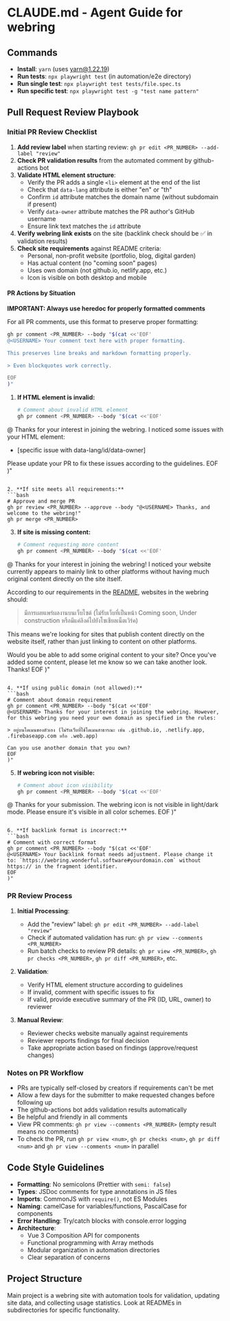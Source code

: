 # CLAUDE.md - Agent Guide for webring

## Commands
- **Install**: `yarn` (uses yarn@1.22.19)
- **Run tests**: `npx playwright test` (in automation/e2e directory)
- **Run single test**: `npx playwright test tests/file.spec.ts`
- **Run specific test**: `npx playwright test -g "test name pattern"`

## Pull Request Review Playbook

### Initial PR Review Checklist
1. **Add review label** when starting review: `gh pr edit <PR_NUMBER> --add-label "review"`
2. **Check PR validation results** from the automated comment by github-actions bot
3. **Validate HTML element structure**:
   - Verify the PR adds a single `<li>` element at the end of the list
   - Check that `data-lang` attribute is either "en" or "th"
   - Confirm `id` attribute matches the domain name (without subdomain if present)
   - Verify `data-owner` attribute matches the PR author's GitHub username
   - Ensure link text matches the `id` attribute
4. **Verify webring link exists** on the site (backlink check should be ✅ in validation results)
5. **Check site requirements** against README criteria:
   - Personal, non-profit website (portfolio, blog, digital garden)
   - Has actual content (no "coming soon" pages)
   - Uses own domain (not github.io, netlify.app, etc.)
   - Icon is visible on both desktop and mobile

#### PR Actions by Situation

**IMPORTANT: Always use heredoc for properly formatted comments**

For all PR comments, use this format to preserve proper formatting:
```bash
gh pr comment <PR_NUMBER> --body "$(cat <<'EOF'
@<USERNAME> Your comment text here with proper formatting.

This preserves line breaks and markdown formatting properly.

> Even blockquotes work correctly.

EOF
)"
```

1. **If HTML element is invalid:**
   ```bash
   # Comment about invalid HTML element
   gh pr comment <PR_NUMBER> --body "$(cat <<'EOF'
@<USERNAME> Thanks for your interest in joining the webring. I noticed some issues with your HTML element:
- [specific issue with data-lang/id/data-owner]

Please update your PR to fix these issues according to the guidelines.
EOF
)"
   ```

2. **If site meets all requirements:**
   ```bash
   # Approve and merge PR
   gh pr review <PR_NUMBER> --approve --body "@<USERNAME> Thanks, and welcome to the webring!"
   gh pr merge <PR_NUMBER>
   ```

3. **If site is missing content:**
   ```bash
   # Comment requesting more content
   gh pr comment <PR_NUMBER> --body "$(cat <<'EOF'
@<USERNAME> Thanks for your interest in joining the webring! I noticed your website currently appears to mainly link to other platforms without having much original content directly on the site itself.

According to our requirements in the [README](https://github.com/wonderfulsoftware/webring?tab=readme-ov-file#%E0%B8%A3%E0%B9%88%E0%B8%A7%E0%B8%A1%E0%B8%A7%E0%B8%87), websites in the webring should:

> มีการเผยแพร่ผลงานบนเว็บไซต์ (ไม่รับเว็บที่เป็นหน้า Coming soon, Under construction หรือมีแค่ลิงค์ไปยังโซเชียลเน็ตเวิร์ค)

This means we're looking for sites that publish content directly on the website itself, rather than just linking to content on other platforms.

Would you be able to add some original content to your site? Once you've added some content, please let me know so we can take another look. Thanks!
EOF
)"
   ```

4. **If using public domain (not allowed):**
   ```bash
   # Comment about domain requirement
   gh pr comment <PR_NUMBER> --body "$(cat <<'EOF'
@<USERNAME> Thanks for your interest in joining the webring. However, for this webring you need your own domain as specified in the rules:

> อยู่บนโดเมนของตัวเอง (ไม่รับเว็บที่ใช้โดเมนสาธารณะ เช่น .github.io, .netlify.app, .firebaseapp.com หรือ .web.app)

Can you use another domain that you own?
EOF
)"
   ```

5. **If webring icon not visible:**
   ```bash
   # Comment about icon visibility
   gh pr comment <PR_NUMBER> --body "$(cat <<'EOF'
@<USERNAME> Thanks for your submission. The webring icon is not visible in light/dark mode. Please ensure it's visible in all color schemes.
EOF
)"
   ```

6. **If backlink format is incorrect:**
   ```bash
   # Comment with correct format
   gh pr comment <PR_NUMBER> --body "$(cat <<'EOF'
@<USERNAME> Your backlink format needs adjustment. Please change it to: `https://webring.wonderful.software#yourdomain.com` without https:// in the fragment identifier.
EOF
)"
   ```

### PR Review Process
1. **Initial Processing**:
   - Add the "review" label: `gh pr edit <PR_NUMBER> --add-label "review"`
   - Check if automated validation has run: `gh pr view --comments <PR_NUMBER>`
   - Run batch checks to review PR details: `gh pr view <PR_NUMBER>`, `gh pr checks <PR_NUMBER>`, `gh pr diff <PR_NUMBER>`, etc.

2. **Validation**:
   - Verify HTML element structure according to guidelines
   - If invalid, comment with specific issues to fix
   - If valid, provide executive summary of the PR (ID, URL, owner) to reviewer
   
3. **Manual Review**:
   - Reviewer checks website manually against requirements
   - Reviewer reports findings for final decision
   - Take appropriate action based on findings (approve/request changes)

### Notes on PR Workflow
- PRs are typically self-closed by creators if requirements can't be met
- Allow a few days for the submitter to make requested changes before following up
- The github-actions bot adds validation results automatically
- Be helpful and friendly in all comments
- View PR comments: `gh pr view --comments <PR_NUMBER>` (empty result means no comments)
- To check the PR, run `gh pr view <num>`, `gh pr checks <num>`, `gh pr diff <num>` and `gh pr view --comments <num>` in parallel

## Code Style Guidelines
- **Formatting**: No semicolons (Prettier with `semi: false`)
- **Types**: JSDoc comments for type annotations in JS files
- **Imports**: CommonJS with `require()`, not ES Modules
- **Naming**: camelCase for variables/functions, PascalCase for components
- **Error Handling**: Try/catch blocks with console.error logging
- **Architecture**: 
  - Vue 3 Composition API for components
  - Functional programming with Array methods
  - Modular organization in automation directories
  - Clear separation of concerns

## Project Structure
Main project is a webring site with automation tools for validation, updating site data, and collecting usage statistics. Look at READMEs in subdirectories for specific functionality.